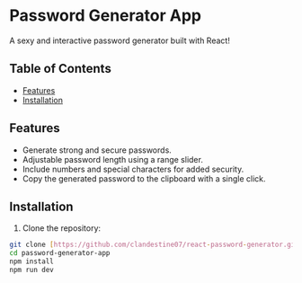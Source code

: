 # Password Generator App

A sexy and interactive password generator built with React!

## Table of Contents
- [Features](#features)
- [Installation](#installation)

## Features

- Generate strong and secure passwords.
- Adjustable password length using a range slider.
- Include numbers and special characters for added security.
- Copy the generated password to the clipboard with a single click.

## Installation

1. Clone the repository:

```bash
git clone [https://github.com/clandestine07/react-password-generator.git]
cd password-generator-app
npm install
npm run dev
